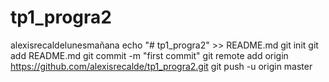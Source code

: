 # tp1_progra2
alexisrecaldelunesmañana
echo "# tp1_progra2" >> README.md
git init
git add README.md
git commit -m "first commit"
git remote add origin https://github.com/alexisrecalde/tp1_progra2.git
git push -u origin master

